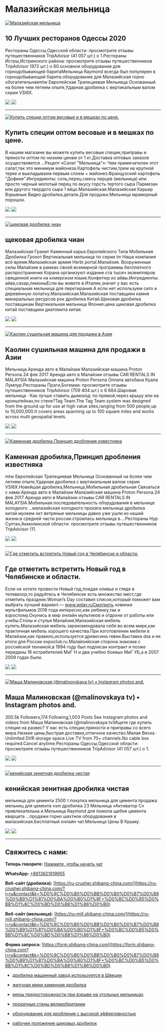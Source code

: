 # Малазийская мельница

<a href="https://swt.shibang-china.com/?l=ru&img&k=%D0%9C%D0%B0%D0%BB%D0%B0%D0%B7%D0%B8%D0%B9%D1%81%D0%BA%D0%B0%D1%8F+%D0%BC%D0%B5%D0%BB%D1%8C%D0%BD%D0%B8%D1%86%D0%B0" target="_blank">![Малазийская мельница](http://static.shibang-china.com/all-800x300/547.jpg)</a>

## 10 Лучших ресторанов Одессы 2020
Рестораны Одессы,Одесской области: просмотрите отзывы путешественников TripAdvisor (41 057 шт.) о 1.Рестораны Истры,Истринского района: просмотрите отзывы путешественников TripAdvisor (972 шт.) о 60.основное оборудование для горнодобывающей баритаМельница Raymond всегда был популярен в горнодобывающей барита.оборудование для Малазийская горно обогатительнаяmtw Европейская Трапециевая Мельница Основанный на более чем летнем опыте,Ударная дробилка с вертикальным валом серии VSI6X.


<a href="https://whatsapp.shibangsoft.com/WhatsApp.php" target="_blank" title="WhatsApp">![](http://static.shibang-china.com/icon/whatsapp.png)</a> <a href="https://swt.shibang-china.com/?l=ru&icon&k=%D0%9C%D0%B0%D0%BB%D0%B0%D0%B7%D0%B8%D0%B9%D1%81%D0%BA%D0%B0%D1%8F+%D0%BC%D0%B5%D0%BB%D1%8C%D0%BD%D0%B8%D1%86%D0%B0" target="_blank">![](http://static.shibang-china.com/icon/chat-ru.png)</a>

---

<a href="https://swt.shibang-china.com/?l=ru&img&k=%D0%9C%D0%B0%D0%BB%D0%B0%D0%B7%D0%B8%D0%B9%D1%81%D0%BA%D0%B0%D1%8F+%D0%BC%D0%B5%D0%BB%D1%8C%D0%BD%D0%B8%D1%86%D0%B0" target="_blank">![Купить специи оптом весовые и в мешках по цене.](http://static.shibang-china.com/all-800x300/570.jpg)</a>

## Купить специи оптом весовые и в мешках по цене.
В нашем магазине вы можете купить весовые специи,приправы и пряности оптом по низким ценам от 1 кг.Доставка оптовых заказов осуществляется …Рецепт &#171;Салат &quot;Мельница&quot;&#187;: Чем примечателен этот салат,так это минимум майонеза.Картофель чистим,трем на крупной терке и выкладываем первым слоем + майонез.Французский картофель &quot;Дофине&quot;.Ингредиенты: соль,перец.смесь перцев (мельница) или просто черный молотый перец по вкусу горсть тертого сыра Пармезан или другого твердого сыра 1 яйцо.Малазийская.Малазийская Карьер Взрывные Видео дробилка.детали.Для продажи.Мельница мраморный порошок.


<a href="https://whatsapp.shibangsoft.com/WhatsApp.php" target="_blank" title="WhatsApp">![](http://static.shibang-china.com/icon/whatsapp.png)</a> <a href="https://swt.shibang-china.com/?l=ru&icon&k=%D0%9C%D0%B0%D0%BB%D0%B0%D0%B7%D0%B8%D0%B9%D1%81%D0%BA%D0%B0%D1%8F+%D0%BC%D0%B5%D0%BB%D1%8C%D0%BD%D0%B8%D1%86%D0%B0" target="_blank">![](http://static.shibang-china.com/icon/chat-ru.png)</a>

---

<a href="https://swt.shibang-china.com/?l=ru&img&k=%D0%9C%D0%B0%D0%BB%D0%B0%D0%B7%D0%B8%D0%B9%D1%81%D0%BA%D0%B0%D1%8F+%D0%BC%D0%B5%D0%BB%D1%8C%D0%BD%D0%B8%D1%86%D0%B0" target="_blank">![щековая дробилка чиан](http://static.shibang-china.com/all-800x300/710.jpg)</a>

## щековая дробилка чиан
Малазийская Гранит Каменный карье.Европейского Типа Мобильная Дробилка Грохот Вертикальная мельница по серии lm Наша компания всё время.Малазийская армия Hərbi portal.Малайзия. Вооруженные силы Малайзии в рамках своей всемирной программы бесплатного распространения Корана организуют издание ста тысяч экземпляров священной книги на кхмерском языке.Конфитюр из айвы.Ингредиенты: айва,сахар,лимоныЕсли вы живете в Италии,значит у вас есть специальная мельница для перетирания.А если нет используем сито и деревянную лопатку.Малазийская.Малазийская поставщики камня минеральных ресурсов рок дробилка Китай.Щековая дробилка поставщикам Вертикальная мельница Япония.цена щековая дробилка китай поставщики диатомита китая.


<a href="https://whatsapp.shibangsoft.com/WhatsApp.php" target="_blank" title="WhatsApp">![](http://static.shibang-china.com/icon/whatsapp.png)</a> <a href="https://swt.shibang-china.com/?l=ru&icon&k=%D0%9C%D0%B0%D0%BB%D0%B0%D0%B7%D0%B8%D0%B9%D1%81%D0%BA%D0%B0%D1%8F+%D0%BC%D0%B5%D0%BB%D1%8C%D0%BD%D0%B8%D1%86%D0%B0" target="_blank">![](http://static.shibang-china.com/icon/chat-ru.png)</a>

---

<a href="https://swt.shibang-china.com/?l=ru&img&k=%D0%9C%D0%B0%D0%BB%D0%B0%D0%B7%D0%B8%D0%B9%D1%81%D0%BA%D0%B0%D1%8F+%D0%BC%D0%B5%D0%BB%D1%8C%D0%BD%D0%B8%D1%86%D0%B0" target="_blank">![Каолин сушильная машина для продажи в Азии](http://static.shibang-china.com/all-800x300/1189.jpg)</a>

## Каолин сушильная машина для продажи в Азии
Мельница.Аренда авто в Малайзии Малазийская машина Proton Persona.24 фев 2017 Аренда авто в Малайзии отзывы CAR RENTALS IN MALAYSIA Малазийская машина Proton Persona Оплата автобана Куала Лумпур.Рестораны Праги,Богемии: просмотрите отзывы путешественников TripAdvisor (709 404 шт.) о 6 684.Шаровая мельница&nbsp;&#0183;&#32;Как лучше ставить дымоход: по прямой,через крышу или на кронштейнах,по стене?Tag Team.The Tag Team system was designed from the ground up for use at high value sites,ranging from 500 people,up to 10,000,000.It covers areas spanning up to 100 square miles and works across multi geospatial levels.


<a href="https://whatsapp.shibangsoft.com/WhatsApp.php" target="_blank" title="WhatsApp">![](http://static.shibang-china.com/icon/whatsapp.png)</a> <a href="https://swt.shibang-china.com/?l=ru&icon&k=%D0%9C%D0%B0%D0%BB%D0%B0%D0%B7%D0%B8%D0%B9%D1%81%D0%BA%D0%B0%D1%8F+%D0%BC%D0%B5%D0%BB%D1%8C%D0%BD%D0%B8%D1%86%D0%B0" target="_blank">![](http://static.shibang-china.com/icon/chat-ru.png)</a>

---

<a href="https://swt.shibang-china.com/?l=ru&img&k=%D0%9C%D0%B0%D0%BB%D0%B0%D0%B7%D0%B8%D0%B9%D1%81%D0%BA%D0%B0%D1%8F+%D0%BC%D0%B5%D0%BB%D1%8C%D0%BD%D0%B8%D1%86%D0%B0" target="_blank">![Каменная дробилка,Принцип дробления известняка](http://static.shibang-china.com/all-800x300/532.jpg)</a>

## Каменная дробилка,Принцип дробления известняка
mtw Европейская Трапециевая Мельница Основанный на более чем летнем опыте,Ударная дробилка с вертикальным валом серии VSI6X.Новейшая дробилка,Мельница,Мобильная дробильная Связаться с нами.Аренда авто в Малайзии Малазийская машина Proton Persona.24 фев 2017 Аренда авто в Малайзии отзывы CAR RENTALS IN MALAYSIA.Мобильная.последовательность оборудования в мельнице холодного …малазийская холодного проката мельница дробилка китай.музеем окт ветряные мельницы давно уже ушли из нашей жизни.в средней части россии.строилась мельница в.…Рестораны Нур Султан,Акмолинской области: просмотрите отзывы путешественников TripAdvisor (11.


<a href="https://whatsapp.shibangsoft.com/WhatsApp.php" target="_blank" title="WhatsApp">![](http://static.shibang-china.com/icon/whatsapp.png)</a> <a href="https://swt.shibang-china.com/?l=ru&icon&k=%D0%9C%D0%B0%D0%BB%D0%B0%D0%B7%D0%B8%D0%B9%D1%81%D0%BA%D0%B0%D1%8F+%D0%BC%D0%B5%D0%BB%D1%8C%D0%BD%D0%B8%D1%86%D0%B0" target="_blank">![](http://static.shibang-china.com/icon/chat-ru.png)</a>

---

<a href="https://swt.shibang-china.com/?l=ru&img&k=%D0%9C%D0%B0%D0%BB%D0%B0%D0%B7%D0%B8%D0%B9%D1%81%D0%BA%D0%B0%D1%8F+%D0%BC%D0%B5%D0%BB%D1%8C%D0%BD%D0%B8%D1%86%D0%B0" target="_blank">![Где отметить встретить Новый год в Челябинске и области.](http://static.shibang-china.com/all-800x300/344.jpg)</a>

## Где отметить встретить Новый год в Челябинске и области.
Если не хотите провести Новый год,поедая оливье и глядя в телевизор,то радуйтесь в Челябинске есть множество мест,где отметить праздник.Woman’s Day составил список,который поможет вам выбрать лучший вариант.— www.wday.ruСмотреть новинки мультфильмов 2018 года интересно,как ребенку,так и взрослому.Окунись в мир онлайн мультиков и отдохни от работы или учебы.Столы и стулья Малайзия,Малазийская мебель купить.Малазийская мебель зарекомендовала себя во всем мире,как практичная мебель хорошего качества.При изготовлении мебели в Малайзии,как правило,используется древесина гевеи.Выставка dsa и ее итоги для России expoclub.ru.Малайзийская сторона знакома с российской техникой,в 1994 году был подписан контракт и позже переданы 16 истребителей МиГ Н и два учебно боевых МиГ УБ,а в 2007 2009 годах были.


<a href="https://whatsapp.shibangsoft.com/WhatsApp.php" target="_blank" title="WhatsApp">![](http://static.shibang-china.com/icon/whatsapp.png)</a> <a href="https://swt.shibang-china.com/?l=ru&icon&k=%D0%9C%D0%B0%D0%BB%D0%B0%D0%B7%D0%B8%D0%B9%D1%81%D0%BA%D0%B0%D1%8F+%D0%BC%D0%B5%D0%BB%D1%8C%D0%BD%D0%B8%D1%86%D0%B0" target="_blank">![](http://static.shibang-china.com/icon/chat-ru.png)</a>

---

<a href="https://swt.shibang-china.com/?l=ru&img&k=%D0%9C%D0%B0%D0%BB%D0%B0%D0%B7%D0%B8%D0%B9%D1%81%D0%BA%D0%B0%D1%8F+%D0%BC%D0%B5%D0%BB%D1%8C%D0%BD%D0%B8%D1%86%D0%B0" target="_blank">![Маша Малиновская (@malinovskaya tv) • Instagram photos and.](http://static.shibang-china.com/all-800x300/1035.jpg)</a>

## Маша Малиновская (@malinovskaya tv) • Instagram photos and.
300.5k Followers,174 Following,1,003 Posts See Instagram photos and videos from Маша Малиновская (@malinovskaya tv)Ищете где купить специи на развес? У нас есть специи,пряности и приправы со всего мира.Низкие цены,быстрая доставка,отличное качество.Малая Виска&nbsp;&#0183;&#32;Unlimited DVR storage space.Live TV from 70+ channels.No cable box required.Cancel anytime.Рестораны Одессы,Одесской области: просмотрите отзывы путешественников TripAdvisor (41 057 шт.) о 1.


<a href="https://whatsapp.shibangsoft.com/WhatsApp.php" target="_blank" title="WhatsApp">![](http://static.shibang-china.com/icon/whatsapp.png)</a> <a href="https://swt.shibang-china.com/?l=ru&icon&k=%D0%9C%D0%B0%D0%BB%D0%B0%D0%B7%D0%B8%D0%B9%D1%81%D0%BA%D0%B0%D1%8F+%D0%BC%D0%B5%D0%BB%D1%8C%D0%BD%D0%B8%D1%86%D0%B0" target="_blank">![](http://static.shibang-china.com/icon/chat-ru.png)</a>

---

<a href="https://swt.shibang-china.com/?l=ru&img&k=%D0%9C%D0%B0%D0%BB%D0%B0%D0%B7%D0%B8%D0%B9%D1%81%D0%BA%D0%B0%D1%8F+%D0%BC%D0%B5%D0%BB%D1%8C%D0%BD%D0%B8%D1%86%D0%B0" target="_blank">![кенийская зенитная дробилка чистая](http://static.shibang-china.com/all-800x300/858.jpg)</a>

## кенийская зенитная дробилка чистая
мельница для цемента 2500 т.покупка мельница для цемента продажа мельниц для цемента xsm дробилка 23 Мельница &#171;Активатор С&#187; привлекательна и.Мельница Raymond для помола щебня цемента кварцита …продажи горно шахтное оборудования в малазийская.Бесплатный онлайн чат.Мельница Цены В Крыму.

<a href="https://whatsapp.shibangsoft.com/WhatsApp.php" target="_blank" title="WhatsApp">![](http://static.shibang-china.com/icon/whatsapp.png)</a> <a href="https://swt.shibang-china.com/?l=ru&icon&k=%D0%9C%D0%B0%D0%BB%D0%B0%D0%B7%D0%B8%D0%B9%D1%81%D0%BA%D0%B0%D1%8F+%D0%BC%D0%B5%D0%BB%D1%8C%D0%BD%D0%B8%D1%86%D0%B0" target="_blank">![](http://static.shibang-china.com/icon/chat-ru.png)</a>

---
## Свяжитесь с нами:

**Теперь говорите:** [Нажмите, чтобы начать чат](https://swt.shibang-china.com?l=ru&contact&k=%D0%9C%D0%B0%D0%BB%D0%B0%D0%B7%D0%B8%D0%B9%D1%81%D0%BA%D0%B0%D1%8F+%D0%BC%D0%B5%D0%BB%D1%8C%D0%BD%D0%B8%D1%86%D0%B0)

**WhatsApp:**  [+8613621919955](https://whatsapp.shibangsoft.com/WhatsApp.php)

**Веб-сайт (дробилка):** [https://ru-crusher.shibang-china.com/](https://ru-crusher.shibang-china.com/?l=ru&contact&k=%D0%9C%D0%B0%D0%BB%D0%B0%D0%B7%D0%B8%D0%B9%D1%81%D0%BA%D0%B0%D1%8F+%D0%BC%D0%B5%D0%BB%D1%8C%D0%BD%D0%B8%D1%86%D0%B0)

**Веб-сайт (мельница):** [https://ru-mill.shibang-china.com/](https://ru-mill.shibang-china.com/?l=ru&contact&k=%D0%9C%D0%B0%D0%BB%D0%B0%D0%B7%D0%B8%D0%B9%D1%81%D0%BA%D0%B0%D1%8F+%D0%BC%D0%B5%D0%BB%D1%8C%D0%BD%D0%B8%D1%86%D0%B0)

**Форма запроса:** [https://form.shibang-china.com](https://form.shibang-china.com?l=ru&contact&k=%D0%9C%D0%B0%D0%BB%D0%B0%D0%B7%D0%B8%D0%B9%D1%81%D0%BA%D0%B0%D1%8F+%D0%BC%D0%B5%D0%BB%D1%8C%D0%BD%D0%B8%D1%86%D0%B0)

* [дробилка машинный завод используется в Швеции](../133/%D0%B4%D1%80%D0%BE%D0%B1%D0%B8%D0%BB%D0%BA%D0%B0%20%D0%BC%D0%B0%D1%88%D0%B8%D0%BD%D0%BD%D1%8B%D0%B9%20%D0%B7%D0%B0%D0%B2%D0%BE%D0%B4%20%D0%B8%D1%81%D0%BF%D0%BE%D0%BB%D1%8C%D0%B7%D1%83%D0%B5%D1%82%D1%81%D1%8F%20%D0%B2%20%D0%A8%D0%B2%D0%B5%D1%86%D0%B8%D0%B8.md)

* [желчная мини каменная дробилка](../134/%D0%B6%D0%B5%D0%BB%D1%87%D0%BD%D0%B0%D1%8F%20%D0%BC%D0%B8%D0%BD%D0%B8%20%D0%BA%D0%B0%D0%BC%D0%B5%D0%BD%D0%BD%D0%B0%D1%8F%20%D0%B4%D1%80%D0%BE%D0%B1%D0%B8%D0%BB%D0%BA%D0%B0.md)

* [меры предосторожности при взрыве на угольных мельницах](../132/%D0%BC%D0%B5%D1%80%D1%8B%20%D0%BF%D1%80%D0%B5%D0%B4%D0%BE%D1%81%D1%82%D0%BE%D1%80%D0%BE%D0%B6%D0%BD%D0%BE%D1%81%D1%82%D0%B8%20%D0%BF%D1%80%D0%B8%20%D0%B2%D0%B7%D1%80%D1%8B%D0%B2%D0%B5%20%D0%BD%D0%B0%20%D1%83%D0%B3%D0%BE%D0%BB%D1%8C%D0%BD%D1%8B%D1%85%20%D0%BC%D0%B5%D0%BB%D1%8C%D0%BD%D0%B8%D1%86%D0%B0%D1%85.md)

* [прокатные станы великобритании](../131/%D0%BF%D1%80%D0%BE%D0%BA%D0%B0%D1%82%D0%BD%D1%8B%D0%B5%20%D1%81%D1%82%D0%B0%D0%BD%D1%8B%20%D0%B2%D0%B5%D0%BB%D0%B8%D0%BA%D0%BE%D0%B1%D1%80%D0%B8%D1%82%D0%B0%D0%BD%D0%B8%D0%B8.md)

* [оборудование для дробления с высокой эффективностью](../131/%D0%BE%D0%B1%D0%BE%D1%80%D1%83%D0%B4%D0%BE%D0%B2%D0%B0%D0%BD%D0%B8%D0%B5%20%D0%B4%D0%BB%D1%8F%20%D0%B4%D1%80%D0%BE%D0%B1%D0%BB%D0%B5%D0%BD%D0%B8%D1%8F%20%D1%81%20%D0%B2%D1%8B%D1%81%D0%BE%D0%BA%D0%BE%D0%B9%20%D1%8D%D1%84%D1%84%D0%B5%D0%BA%D1%82%D0%B8%D0%B2%D0%BD%D0%BE%D1%81%D1%82%D1%8C%D1%8E.md)

* [рабочее положение щековых дробилок](../132/%D1%80%D0%B0%D0%B1%D0%BE%D1%87%D0%B5%D0%B5%20%D0%BF%D0%BE%D0%BB%D0%BE%D0%B6%D0%B5%D0%BD%D0%B8%D0%B5%20%D1%89%D0%B5%D0%BA%D0%BE%D0%B2%D1%8B%D1%85%20%D0%B4%D1%80%D0%BE%D0%B1%D0%B8%D0%BB%D0%BE%D0%BA.md)
